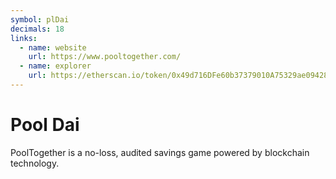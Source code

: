 ```yaml
---
symbol: plDai
decimals: 18
links:
  - name: website
    url: https://www.pooltogether.com/
  - name: explorer
    url: https://etherscan.io/token/0x49d716DFe60b37379010A75329ae09428f17118d
---
```


# Pool Dai

PoolTogether is a no-loss, audited savings game powered by blockchain technology.
